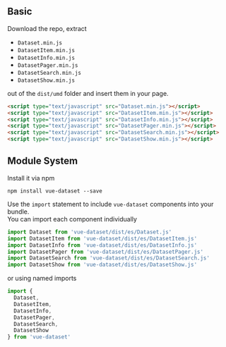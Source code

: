 ## Basic

Download the repo, extract 
- ```Dataset.min.js``` 
- ```DatasetItem.min.js```
- ```DatasetInfo.min.js```
- ```DatasetPager.min.js```
- ```DatasetSearch.min.js```
- ```DatasetShow.min.js```

out of the ```dist/umd``` folder
and insert them in your page.

``` html
<script type="text/javascript" src="Dataset.min.js"></script>
<script type="text/javascript" src="DatasetItem.min.js"></script>
<script type="text/javascript" src="DatasetInfo.min.js"></script>
<script type="text/javascript" src="DatasetPager.min.js"></script>
<script type="text/javascript" src="DatasetSearch.min.js"></script>
<script type="text/javascript" src="DatasetShow.min.js"></script>
```

## Module System

Install it via npm
```
npm install vue-dataset --save
```
Use the ```import``` statement to include `vue-dataset` components into your bundle.  
You can import each component individually 
``` js
import Dataset from 'vue-dataset/dist/es/Dataset.js'
import DatasetItem from 'vue-dataset/dist/es/DatasetItem.js'
import DatasetInfo from 'vue-dataset/dist/es/DatasetInfo.js'
import DatasetPager from 'vue-dataset/dist/es/DatasetPager.js'
import DatasetSearch from 'vue-dataset/dist/es/DatasetSearch.js'
import DatasetShow from 'vue-dataset/dist/es/DatasetShow.js'
```

or using named imports
```js
import { 
  Dataset,
  DatasetItem,
  DatasetInfo,
  DatasetPager,
  DatasetSearch,
  DatasetShow
} from 'vue-dataset'
```